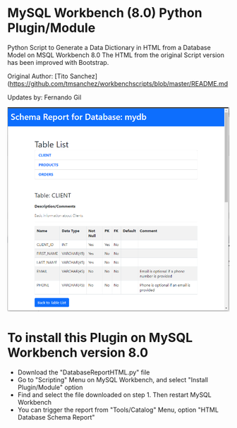 # MySQL Workbench (8.0) Python Plugin/Module
Python Script to Generate a Data Dictionary in HTML from a Database Model on MSQL Workbench 8.0
The HTML from the original Script version has been improved with Bootstrap.

Original Author: [Tito Sanchez](https://github.com/tmsanchez/workbenchscripts/blob/master/README.md

Updates by: Fernando Gil

![Install Plugin](https://github.com/gilfranfer/mysqlwb-datadic/blob/main/DemoDataDictionaryImage.PNG)


# To install this Plugin on MySQL Workbench version 8.0
- Download the "DatabaseReportHTML.py" file
- Go to "Scripting" Menu on MySQL Workbench, and select "Install Plugin/Module" option
- Find and select the file downloaded on step 1. Then restart MySQL Workbench
- You can trigger the report from "Tools/Catalog" Menu, option "HTML Database Schema Report"
